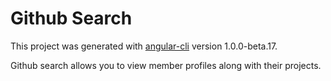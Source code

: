 # Github Search

This project was generated with [angular-cli](https://github.com/angular/angular-cli) version 1.0.0-beta.17.

Github search allows you to view member profiles along with their projects.


